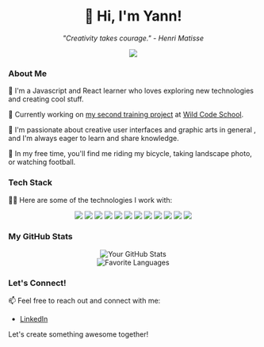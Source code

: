 <h1 align="center">👋 Hi, I'm Yann!</h1>
<p align="center">
  <em>"Creativity takes courage." - Henri Matisse</em>
</p>

<p align="center">
  <a href="https://www.linkedin.com/in/yann-duhamel">
    <img src="https://img.shields.io/badge/-LinkedIn-blue?style=flat&logo=Linkedin&logoColor=white&link=https://www.linkedin.com/in/yourusername">
  </a>
</p>

### About Me

🌱 I'm a Javascript and React learner who loves exploring new technologies and creating cool stuff.

💼 Currently working on [my second training project](https://github.com/WildCodeSchool-2024-02/JS-Remote-JavaScrypte-P2-LesLapinsAgiles) at [Wild Code School](https://www.wildcodeschool.com/fr-fr/).

🚀 I'm passionate about creative user interfaces and graphic arts in general , and I'm always eager to learn and share knowledge.

🎨 In my free time, you'll find me riding my bicycle, taking landscape photo, or watching football.

### Tech Stack

👨‍💻 Here are some of the technologies I work with:
<p align="center">
<img src="https://img.shields.io/badge/HTML5-E34F26?style=for-the-badge&logo=html5&logoColor=white">
<img src="https://img.shields.io/badge/CSS3-1572B6?style=for-the-badge&logo=css3&logoColor=white">
<img src="https://img.shields.io/badge/Tailwind_CSS-38B2AC?style=for-the-badge&logo=tailwind-css&logoColor=white">
<img src="https://img.shields.io/badge/Sass-CC6699?style=for-the-badge&logo=sass&logoColor=white">
<img src="https://img.shields.io/badge/javascript-%23323330.svg?style=for-the-badge&logo=javascript&logoColor=white">
<img src="https://img.shields.io/badge/react-%2320232a.svg?style=for-the-badge&logo=react&logoColor=white">
<img src="https://img.shields.io/badge/React_Router-CA4245?style=for-the-badge&logo=react-router&logoColor=white">
<img src="https://img.shields.io/badge/vite-%23646CFF.svg?style=for-the-badge&logo=vite&logoColor=white">
<img src="https://img.shields.io/badge/Node.js-43853D?style=for-the-badge&logo=node.js&logoColor=white">
<img src="https://img.shields.io/badge/NODEMON-%23323330.svg?style=for-the-badge&logo=nodemon&logoColor=white">
<img src="https://img.shields.io/badge/Express-000000?style=for-the-badge&logo=express&logoColor=white">
<img src="https://img.shields.io/badge/Figma-F24E1E?style=for-the-badge&logo=figma&logoColor=white">
</p>

### My GitHub Stats

<p align="center">
  <img src="https://github-readme-stats.vercel.app/api?username=YannDuhamel&show_icons=true&theme=radical" alt="Your GitHub Stats"><br/>
  <img src="https://github-readme-stats.vercel.app/api/top-langs/?username=yannduhamel&theme=radical&include_all_commits=false&count_private=false&layout=compact" alt="Favorite Languages">
</p>

### Let's Connect!

📫 Feel free to reach out and connect with me:

- [LinkedIn](https://www.linkedin.com/in/yann-duhamel)

Let's create something awesome together!
